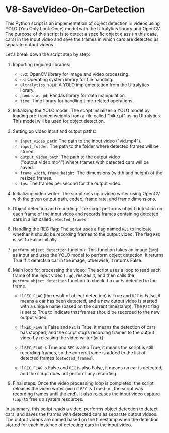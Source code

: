 # V8-SaveVideo-On-CarDetection

This Python script is an implementation of object detection in videos using YOLO (You Only Look Once) model with the Ultralytics library and OpenCV. The purpose of this script is to detect a specific object class (in this case, cars) in the input video and save the frames in which cars are detected as separate output videos.

Let's break down the script step by step:

1. Importing required libraries:
   - `cv2`: OpenCV library for image and video processing.
   - `os`: Operating system library for file handling.
   - `ultralytics.YOLO`: A YOLO implementation from the Ultralytics library.
   - `pandas as pd`: Pandas library for data manipulation.
   - `time`: Time library for handling time-related operations.

2. Initializing the YOLO model:
   The script initializes a YOLO model by loading pre-trained weights from a file called "bike.pt" using Ultralytics. This model will be used for object detection.

3. Setting up video input and output paths:
   - `input_video_path`: The path to the input video ("vid.mp4").
   - `input_folder`: The path to the folder where detected frames will be stored.
   - `output_video_path`: The path to the output video ("output_video.mp4") where frames with detected cars will be saved.
   - `frame_width`, `frame_height`: The dimensions (width and height) of the resized frames.
   - `fps`: The frames per second for the output video.

4. Initializing video writer:
   The script sets up a video writer using OpenCV with the given output path, codec, frame rate, and frame dimensions.

5. Object detection and recording:
   The script performs object detection on each frame of the input video and records frames containing detected cars in a list called `detected_frames`.

6. Handling the REC flag:
   The script uses a flag named `REC` to indicate whether it should be recording frames to the output video. The flag `REC` is set to False initially.

7. `perform_object_detection` function:
   This function takes an image (`img`) as input and uses the YOLO model to perform object detection. It returns True if it detects a car in the image; otherwise, it returns False.

8. Main loop for processing the video:
   The script uses a loop to read each frame of the input video (`cap`), resizes it, and then calls the `perform_object_detection` function to check if a car is detected in the frame.

   - If `REC_FLAG` (the result of object detection) is True and `REC` is False, it means a car has been detected, and a new output video is started with a unique name (based on the current timestamp). The `REC` flag is set to True to indicate that frames should be recorded to the new output video.

   - If `REC_FLAG` is False and `REC` is True, it means the detection of cars has stopped, and the script stops recording frames to the output video by releasing the video writer (`out`).

   - If `REC_FLAG` is True and `REC` is also True, it means the script is still recording frames, so the current frame is added to the list of detected frames (`detected_frames`).

   - If `REC_FLAG` is False and `REC` is also False, it means no car is detected, and the script does not perform any recording.

9. Final steps:
   Once the video processing loop is completed, the script releases the video writer (`out`) if `REC` is True (i.e., the script was recording frames until the end). It also releases the input video capture (`cap`) to free up system resources.

In summary, this script reads a video, performs object detection to detect cars, and saves the frames with detected cars as separate output videos. The output videos are named based on the timestamp when the detection started for each instance of detecting cars in the input video.
